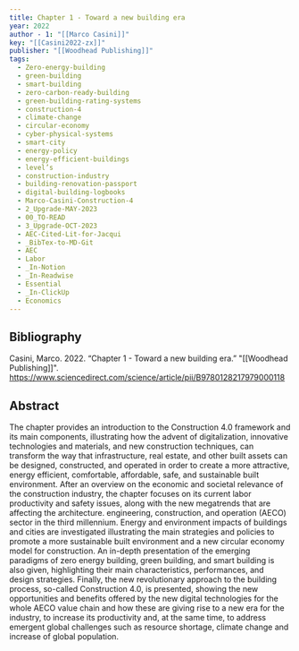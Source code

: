 ```yaml
---
title: Chapter 1 - Toward a new building era
year: 2022
author - 1: "[[Marco Casini]]"
key: "[[Casini2022-zx]]"
publisher: "[[Woodhead Publishing]]"
tags:
  - Zero-energy-building
  - green-building
  - smart-building
  - zero-carbon-ready-building
  - green-building-rating-systems
  - construction-4
  - climate-change
  - circular-economy
  - cyber-physical-systems
  - smart-city
  - energy-policy
  - energy-efficient-buildings
  - level’s
  - construction-industry
  - building-renovation-passport
  - digital-building-logbooks
  - Marco-Casini-Construction-4
  - 2_Upgrade-MAY-2023
  - 00_TO-READ
  - 3_Upgrade-OCT-2023
  - AEC-Cited-Lit-for-Jacqui
  - _BibTex-to-MD-Git
  - AEC
  - Labor
  - _In-Notion
  - _In-Readwise
  - Essential
  - _In-ClickUp
  - Economics
---
```


## Bibliography
Casini, Marco. 2022. “Chapter 1 - Toward a new building era.” "[[Woodhead Publishing]]". https://www.sciencedirect.com/science/article/pii/B9780128217979000118

## Abstract
The chapter provides an introduction to the Construction 4.0 framework and its main components, illustrating how the advent of digitalization, innovative technologies and materials, and new construction techniques, can transform the way that infrastructure, real estate, and other built assets can be designed, constructed, and operated in order to create a more attractive, energy efficient, comfortable, affordable, safe, and sustainable built environment. After an overview on the economic and societal relevance of the construction industry, the chapter focuses on its current labor productivity and safety issues, along with the new megatrends that are affecting the architecture. engineering, construction, and operation (AECO) sector in the third millennium. Energy and environment impacts of buildings and cities are investigated illustrating the main strategies and policies to promote a more sustainable built environment and a new circular economy model for construction. An in-depth presentation of the emerging paradigms of zero energy building, green building, and smart building is also given, highlighting their main characteristics, performances, and design strategies. Finally, the new revolutionary approach to the building process, so-called Construction 4.0, is presented, showing the new opportunities and benefits offered by the new digital technologies for the whole AECO value chain and how these are giving rise to a new era for the industry, to increase its productivity and, at the same time, to address emergent global challenges such as resource shortage, climate change and increase of global population.